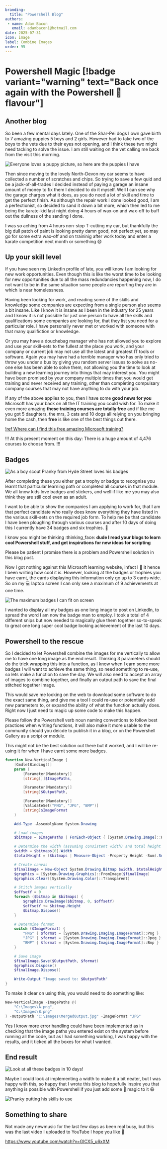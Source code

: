 ```yaml
---
branding:
  title: "Powershell Blog"
authors: 
 - name: Adam Bacon
   email: adambacon1@hotmail.com
date: 2025-07-31
icon: image
label: Combine Images
order: 95
---
```

# Powershell Magic [!badge variant="warning" text="Back once again with the Powershell :bacon: flavour"]

## Another blog

So been a few mental days lately. One of the Shar-Pei dogs I own gave birth to 7 amazing puppies 5 boys and 2 girls. However had to take two of the boys to the vets due to their eyes not opening, and I think these two might need tacking to solve the issue. I am still waiting on the vet calling me back from the visit this morning. 

![Everyone loves a puppy picture, so here are the puppies I have](/images/puppies.png)

Then since moving to the lovely North-Devon my car seems to have collected a number of scratches and chips.  So trying to save a few quid and be a jack-of-all-trades I decided instead of paying a garage an insane amount of money to fix them I decided to do it myself. Well I can see why the garage charges what it does, as you do need a lot of skill and time to get the perfect finish. As although the repair work I done looked good, I am a perfectionist, so decided to sand it down a bit more, which then led to me being the karate-kid last night doing 4 hours of wax-on and wax-off to buff out the dullness of the sanding I done. 

I was so aching from 4 hours non-stop T-cutting my car, but thankfully the big dull patch of paint is looking pretty damn good, not perfect yet, so may go for some extra wax-off and on traininig after work today and enter a karate competition next month or something :smile:

## Up your skill level

If you have seen my LinkedIn profile of late, you will know I am looking for new work opportunities. Even though this is like the worst time to be looking for new opportunities due to all the mass redundancies happening now, I do not want to be in the same situation some people are reporting they are in which is near homelessness. 

Having been looking for work, and reading some of the skills and knowledge some companies are expecting from a single person also seems a bit insane. Like I know it is insane as I been in the industry for 25 years and I know it is not possible for just one person to have all the skills and qualifications some companies are looking for, that they list you need for a particular role.  I have personally never met or worked with someone with that many qualifiction or knowledge.

Or you may have a douchebag manager who has not allowed you to explore and use your skill-sets to the fullest at the place you work, and your company or current job may not use all the latest and greatest IT tools or software. Again you may have had a terrible manager who has only tried to throw you under a bus by giving you random server issues to solve as no-one else has been able to solve them, not allowing you the time to look at building a new learning journey into things that may interest you.  You might have been promised by your company multiple times that you would get training and never received any training, other than completing compulsary company courses that may not have anything to do with your job.

If any of the above applies to you, then I have some **good news for you** Microsoft has your back on all the IT training you could wish for.  To make it even more amazing **these training courses are totally free** and if like me you got 5 daughters, the mrs, 3 cats and 10 dogs all relying on you bringing home the cash, then **free** is like one of the best things out there.

[!ref Where can I find this free amazing Microsoft training?](https://learn.microsoft.com/en-gb/training/browse/)

!!!
At this present moment on this day: There is a huge amount of 4,476 courses to choose from.
!!!

## Badges

![As a boy scout Pranky from Hyde Street loves his badges](/images/pranky.PNG)

 After completing these you either get a trophy or badge to recognise you learnt that particular learning path or completed all courses in that module. We all know kids love badges and stickers, and well if like me you may also think they are still cool even as an adult. 

 I want to be able to show the companies I am applying to work for, that I am that perfect candidate who really does know everything they have listed in the various skill-sets on the required job form.  To help me be that candidate I have been ploughing through various courses and after 10 days of doing this I currently have 34 badges and six trophies. :partying_face: 

 I know you might be thinking :thinking_face: **dude I read your blogs to learn cool Powershell stuff, and get inspirations for new ideas for scripting**

 Please be patient I promise there is a problem and Powershell solution in this blog post. 

 Now I got nothing against this Microsoft learning website, infact I :sparkling_heart: it hence I been writing how cool it is. However, looking at the badges or trophies you have earnt, the cards displaying this information only go up to 3 cards wide. So on my :computer: laptop screen I can only see a maximum of 9 achievements at one time.

 ![The maximum badges I can fit on screen](/images/laptop.png)

I wanted to display all my badges as one long image to post on LinkedIn, to spread the word I am now the badge man to employ. I took a total of 4 different snips but now needed to magically glue them together so-to-speak to great one long super cool badge looking achievement of the last 10 days. 

## Powershell to the rescue

So I decided to let Powershell combine the images for me vertically to allow me to have one long image as the end result. Thinking 3 parameters should do the trick wrapping this into a function, as I know when I earn some more badges I will want to achieve the same thing, so need something to re-use, so lets make a function to save the day. We will also need to accept an array of images to combine together, and finally an output path to save the final stitched together image.

This would save me looking on the web to download some software to do the exact same thing, and give me a tool I could re-use or potentially add new parameters to, or expand the ability of what the function actually does. Right now I just need to magic up some code to make this happen.

Please follow the Powershell verb noun naming conventions to follow best practices when writing functions, it will also make it more usable to the community should you deicde to publish it in a blog, or on the Powershell Gallery as a script or module.

This might not be the best solution out there but it worked, and I will be re-using it for when I have earnt some more badges.

```ps1 #
function New-VerticalImage {
    [CmdletBinding()]
    param (
        [Parameter(Mandatory)]
        [string[]]$ImagePaths,

        [Parameter(Mandatory)]
        [string]$OutputPath,

        [Parameter(Mandatory)]
        [ValidateSet("PNG", "JPG", "BMP")]
        [string]$ImageFormat
    )

    Add-Type -AssemblyName System.Drawing

    # Load images
    $bitmaps = $ImagePaths | ForEach-Object { [System.Drawing.Image]::FromFile($_) }

    # Determine the width (assuming consistent width) and total height
    $width = $bitmaps[0].Width
    $totalHeight = ($bitmaps | Measure-Object -Property Height -Sum).Sum

    # Create canvas
    $finalImage = New-Object System.Drawing.Bitmap $width, $totalHeight
    $graphics = [System.Drawing.Graphics]::FromImage($finalImage)
    $graphics.Clear([System.Drawing.Color]::Transparent)

    # Stitch images vertically
    $offsetY = 0
    foreach ($bitmap in $bitmaps) {
        $graphics.DrawImage($bitmap, 0, $offsetY)
        $offsetY += $bitmap.Height
        $bitmap.Dispose()
    }

    # Determine format
    switch ($ImageFormat) {
        "PNG" { $format = [System.Drawing.Imaging.ImageFormat]::Png }
        "JPG" { $format = [System.Drawing.Imaging.ImageFormat]::Jpeg }
        "BMP" { $format = [System.Drawing.Imaging.ImageFormat]::Bmp }
    }

    # Save image
    $finalImage.Save($OutputPath, $format)
    $graphics.Dispose()
    $finalImage.Dispose()

    Write-Output "Image saved to: $OutputPath"
}
```

To make it clear on using this, you would need to do something like:

``` ps1 #
New-VerticalImage -ImagePaths @(
    "C:\Images\A.png",
    "C:\Images\B.png"
) -OutputPath "C:\Images\MergedOutput.jpg" -ImageFormat "JPG"

```

Yes I know more error handling could have been implemented as in checking that the image paths you entered exist on the system before running all the code, but as I had something working, I was happy with the results, and it ticked all the boxes for what I wanted.

## End result

![Look at all these badges in 10 days!](/images/badges.png)

Maybe I could look at implementing a width to make it a bit neater, but I was happy with this, so happy that I wrote this blog to hopefully inspire you that anything is possible with Powershell if you just add some :bacon: magic to it :smiley:

![Pranky putting his skills to use](/images/pranky2.PNG)

## Something to share
Not made any newmusic for the last few days as been real busy, but this was the last video I uploaded to YouTube I hope you like :musical_note:

https://www.youtube.com/watch?v=GICX5_u6xXM